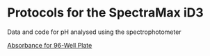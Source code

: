 # Protocols for the SpectraMax iD3

Data and code for pH analysed using the spectrophotometer

[Absorbance for 96-Well Plate](Protocols/Absorbance_SOP.md)
